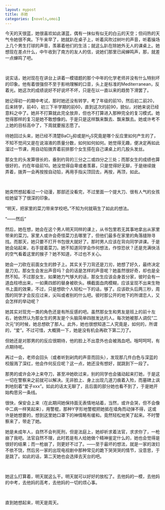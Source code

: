 ```yaml
---
layout: mypost
title: 杀她
categories: [novels,omoi]
---
```


今天的天很蓝，她很喜欢如此湛蓝，偶有一抹似有似无的白云的天空；但闷热的天气令她很不爽。下午来早了，她就趴在桌子上，听着风吹过树叶的声音，听着操场上几个男生打球的声音，羡慕着他们的生活；就这么趴在除她外无人的课桌上。她想现在差点什么，中午收到了南方的友人的信，说她们那里已闻蝉鸣声，那，就差一点蝉鸣了吧。

<br>

说实话，她对现在在讲台上讲着一模错题的那个中年的化学老师并没有什么特别坏的印象。他有着很强但不至于影响理解的口音，头上是标准的Mediterranean，反着光。她这次的成绩说好不好说坏不坏，只是在以一直以来的趋势下滑罢了。

她记得初一的期中考试，那时她还没有转学，考了年级的前10，然后初二前20，后来转学，前40，初三下半学期的前60，直到这次的前90，貌似，对她来说已经意料之中了。她并不打算就此完全放弃，但也不打算进入那种完全的复习模式。她觉得那样的复习是她不敢想像的。于是只是这样飘来飘去、飘来飘去。她或许考不上她的目标高中了，下周就要报志愿了。

待她回过头来，她已经不清楚BaCl<sub>2</sub>抑或是H<sub>2</sub>S究竟是哪个反应里如何产生的了，不知不觉间又是在说溶液的质量分数，如何如何如何。她觉得无趣，便决定再如此溜过一节课，用自动铅拨弄着前排那个女生搭在自己课桌上的几股头发丝。

那女生的头发算很长的，垂到约背的三分之二或四分之三处；而那女生的成绩也算很好的，约在年级前10。她没觉得自卑或者羡慕，只是觉得好无聊，于是继续拨弄着，拨弄一会再按按自动铅，再用手指尖顶回去，再按，再顶，如此。

<br>

她突然想起看过一个动漫，那部还没看完，不过里面一个提大刀、很有人气的女孩给她留下了很深的印象。

“明天，把家里的菜刀带来学校吧。”不知为何就萌生了如此的想法。

“——然后”

然后，她在想，她会在这个男人明天同样的课上，从书包里若无其事地拿出从家里带来的菜刀。家里人或许会奇怪菜刀去哪里了，但他们最多在家里的角落缝隙寻找。而那天，她只要不打开书包很大就好了。那时男人应该在背向同学讲课。于是她会站起来，右手提着菜刀。她不知道同学会作何想法，作惊恐状？还是充满快活的空气看着这里的猴子？她不知道，不过也不关心。

她会一刀砍在前面女生的脖子上。其实关于刀背还是刀刃，她想了好久，最终决定是刀刃。那女生会发出声音吗？会的话是怎样的声音呢？她虽然很好奇，却也是全然不知。不过那女生，如果她力气够大的话，那女生应该会身首分家，彼时会有一道血柱喷出来，一如黄四郎的替身被砍头。横截面血肉模糊，应该呈现不出来生物书上面的效果，不过，只是想砍个人轻松一下的话，够了。应该砍头后两三秒，周围的同学才会反应过来，尖叫或者别的什么吧。彼时那公开的地下的所谓恋人，又会怎样的举动呢？

她其实对现充一类的角色还是有所反感的吧。虽然那女生和男友是班上的前十左右，她依然认为那女生的男友是个头脑简单四肢发达的人。每次她被那人调侃“二次元”的时候，她总想砍了那人。此外，她也很想知道二人究竟是，如何的，所谓的，“爱”。不过可惜，大概猜一下，她是没有机会再砍下第二刀了。

但她还是对那男的的反应很期待，他的脸上不出意外也会被溅血吧。哦呵呵呵，有点期待呢。

再过一会，老师会回头（或者听到剁肉的声音而回头），发现那几件白色与深蓝的校服溅了深红，他会作何反应呢？这一点，她还没有想好，就跳到下一段了。

那男的或许会冲上来夺刀，甚至冲她砍过来，别的同学也会骚动起来打她，于是这一切在警察来之前就可以解决。无非脸上、身上出现几道刀痕着入殓，而墓碑上讽刺地刻着“爱子xxx”。如此的话太无聊了，且后面的部分她也看不到了，于是她开始构思另一条线。

很快，保安会上来（在此期间她保持面无表情地站着，当然，或许会哭，但不会像中二病一样笑起来），用警棍，那种Y字形地警棍把她抵在墙角而动弹不得，这或许是她想要的，想到这里她口罩下的神情略有缓和。竟然轻松地笑了起来。不时警察来了，带走了她。

她是未成年人，自然不会判死刑，但是法庭上，她却祈求着法官，求求你了，一枪崩了我吧。法官自然不理，此时若是有人给她做个精神鉴定什么的，她也会觉得是很好的结果；而一枪崩了，则更好不过了。——至于最坏的想法，就是一家的泼妇不依不饶，然后另一家的出现电视剧中那种常见的跪下哭哭哭的情节，没意思，于是跳了。如此的话，第二天她也会选择去天台的吧。

<br>

她这么打算着，明天就这么干。明天就可以好好的放松了。去他妈的一模，去他妈的中考，去他妈的高考，去他妈的一切的烦心事。

<br>

直到她想起来，明天是周天。



